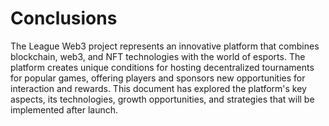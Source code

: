 # Conclusions

The League Web3 project represents an innovative platform that combines blockchain, web3, and NFT technologies with the world of esports. The platform creates unique conditions for hosting decentralized tournaments for popular games, offering players and sponsors new opportunities for interaction and rewards. This document has explored the platform's key aspects, its technologies, growth opportunities, and strategies that will be implemented after launch.
